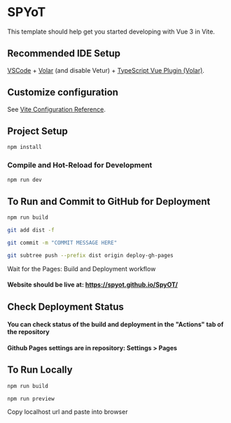 # SPYoT

This template should help get you started developing with Vue 3 in Vite.

## Recommended IDE Setup

[VSCode](https://code.visualstudio.com/) + [Volar](https://marketplace.visualstudio.com/items?itemName=Vue.volar) (and disable Vetur) + [TypeScript Vue Plugin (Volar)](https://marketplace.visualstudio.com/items?itemName=Vue.vscode-typescript-vue-plugin).

## Customize configuration

See [Vite Configuration Reference](https://vitejs.dev/config/).

## Project Setup

```sh
npm install
```

### Compile and Hot-Reload for Development

```sh
npm run dev
```

## To Run and Commit to GitHub for Deployment
```sh
npm run build
```

```sh
git add dist -f
```

```sh
git commit -m "COMMIT MESSAGE HERE"
```

```sh
git subtree push --prefix dist origin deploy-gh-pages
```

Wait for the Pages: Build and Deployment workflow
#### Website should be live at: https://spyot.github.io/SpyOT/

## Check Deployment Status
#### You can check status of the build and deployment in the "Actions" tab of the repository
#### Github Pages settings are in repository: Settings > Pages



## To Run Locally
```sh
npm run build
```

```sh
npm run preview
```
Copy localhost url and paste into browser
